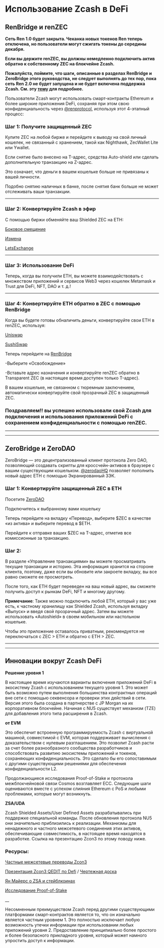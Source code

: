 # Использование Zcash в DeFi


## RenBridge и renZEC

**Сеть Ren 1.0 будет закрыта. Чеканка новых токенов Ren теперь отключена, но пользователи могут сжигать токены до середины декабря.**

**Если вы держите renZEC, вы должны немедленно подключить актив обратно к собственному ZEC на блокчейне Zcash.**

**Пожалуйста, поймите, что шаги, описанные в разделах RenBridge и ZeroBridge этого руководства, не следует выполнять до тех пор, пока сеть Ren 2.0 не будет запущена и не будет включена поддержка Zcash. См. эту [тему](https://forum.zcashcommunity.com/t/ren-1-0-being-sunset-bridge-renzec-to-native-zec-as-soon-as-possible/43393) для подробнее.**

Пользователи Zcash могут использовать смарт-контракты Ethereum и более широкие приложения DeFi, сохраняя при этом свою конфиденциальность через [@renprotocol](https://twitter.com/renprotocol), используя этот 4-этапный процесс:


### Шаг 1: Получите защищенный ZEC

Купите ZEC на любой бирже и перейдите к выводу на свой личный кошелек, не связанный с хранением, такой как Nighthawk, ZecWallet Lite или Ywallet.

Если снятие было внесено на T-адрес, средства Auto-shield или сделать дополнительную транзакцию на Z-адрес.

Это означает, что деньги в вашем кошельке больше не привязаны к вашей личности.

Подобно снятию наличных в банке, после снятия банк больше не может отслеживать ваши транзакции.

___

### Шаг 2: Конвертируйте Zcash в эфир

С помощью биржи обменяйте ваш Shielded ZEC на ETH:

[Боковое смещение](https://sideshift.ai)

[Измена](https://changelly.com)

[LetsExchange](https://letsexchange.io)

___

### Шаг 3: Использование DeFi

Теперь, когда вы получили ETH, вы можете взаимодействовать с множеством приложений и сервисов Web3 через кошелек Metamask и Trust для DeFi, NFT, DAO и т. д.!

___

### Шаг 4: Конвертируйте ETH обратно в ZEC с помощью RenBridge

Когда вы будете готовы обналичить деньги, конвертируйте свои ETH в renZEC, используя:

   [Uniswap](https://app.uniswap.org/#/swap?chain=mainnet)
 
   [SushiSwap](https://app.sushi.com/swap)


Теперь перейдите на [RenBridge](https://bridge.renproject.io/mint)

-Выберите «Освобождение»

-Вставьте адрес назначения и конвертируйте renZEC обратно в Transparent ZEC (в настоящее время доступен только T-адрес).

В вашем кошельке, не связанном с тюремным заключением, автоматически конвертируйте свой прозрачный ZEC в защищенный ZEC.


### Поздравляем!! вы успешно использовали свой Zcash для подключения и использования приложений DeFi с сохранением конфиденциальности с помощью renZEC.

___
___


## ZeroBridge и ZeroDAO


ZeroBridge — это децентрализованный клиент протокола Zero DAO, позволяющий создавать скрипты для кроссчейн-активов в браузере с вашим существующим кошельком. [@zerodaoHQ](https://twitter.com/zerodaoHQ) позволяет пополнить новый адрес ETH с помощью Экранированный ЗЭК.

### Шаг 1: Конвертируйте защищенный ZEC в ETH

Посетите [ZeroDAO](https://bridge.zerodao.com/#/transfer/ETH)

Подключитесь к выбранному вами кошельку

Теперь перейдите на вкладку «Перевод», выберите $ZEC в качестве «из актива» и выберите перевод в $ETH.

Перейдите к отправке ваших $ZEC на T-адрес, отметив все комиссионные за транзакцию.


### Шаг 2:


В разделе «Управление транзакциями» вы можете просматривать текущие транзакции и историю. Эта информация хранится на стороне клиента, поэтому, даже если вы обновите или закроете вкладку, вы все равно сможете ее просмотреть.

После того, как ETH будет переведен на ваш новый адрес, вы сможете получить доступ к рынкам DeFi, NFT и многому другому.



**Примечание**: Также можно подключить любой ETH, который у вас уже есть, к частному хранилищу как Shielded Zcash, используя вкладку «Выпуск» и введя свой прозрачный адрес. Затем вы можете использовать «Autoshield» в своем мобильном или настольном кошельке.

   Чтобы это приложение оставалось приватным, рекомендуется не переключаться с ZEC > ETH и обратно с ETH > ZEC.


      

___
___

## Инновации вокруг Zcash DeFi

**Решение уровня 1**

В настоящее время изучаются варианты включения приложений DeFi в экосистему Zcash с использованием текущего уровня 1. Это может быть возможно путем выполнения большинства контрактных операций вне сети с помощью секвенсора и проверки этих действий в сети. Версия этого была создана в партнерстве с JP Morgan на их корпоративном блокчейне. Начиная с NU5 существует механизм (TZE) для добавления этого типа расширения в Zcash.

**от EVM**

Это обеспечит встроенную программируемость Zcash с виртуальной машиной, совместимой с EVM, которая поддерживает вычисления с доказательством с нулевым разглашением. Это позволит Zcash расти за счет более разнообразного сообщества разработчиков и способствовать развитию экосистемы приложений и токенов, сохраняющих конфиденциальность. Это сделало бы его сопоставимым с другими существующими решениями для обеспечения конфиденциальности L2.

Продолжающиеся исследования Proof-of-Stake и протокола межблокчейновой связи Cosmos возглавляет ECC. Следующие шаги оцениваются вместе с успехом слияния Ethereum с PoS и любыми проблемами, которые могут возникнуть.

**ZSA/UDA**

Zcash Shielded Assets/User Defined Assets разрабатывались при поддержке специальной команды. После обновления протокола NU5 они значительно приблизились к реализации. Механизмы для ненадежного и частного межсетевого соединения этих активов, обеспечивающие совместимость, в настоящее время находятся в разработке. Ссылка на презентацию Zcon3 по этому поводу ниже.


### Ресурсы:

[Частные межсетевые переводы Zcon3](https://youtu.be/vCvMk2-CJN8)

[Презентация Zcon3 QEDIT по Defi](https://youtu.be/EGjcYhovty0) / [Чертежная доска](https://miro.com/app/board/uXjVOhuveHo=/)

[Ян Майерс о ZSA и стейблкоинах](https://www.youtube.com/watch?v=hJMWE3zLIcs)

[Исследование Proof-of-Stake](https://electriccoin.co/blog/proof-of-stake-research-overview-1/)

__

Несомненным преимуществом Zcash перед другими существующими платформами смарт-контрактов является то, что он изначально является частным уровнем 1. Это полностью исключает любую возможность утечки информации при использовании любых приложений уровня 2. Предоставление принципиально более простого и более безопасного прикладного уровня, который может намного упростить доступ к информации.


